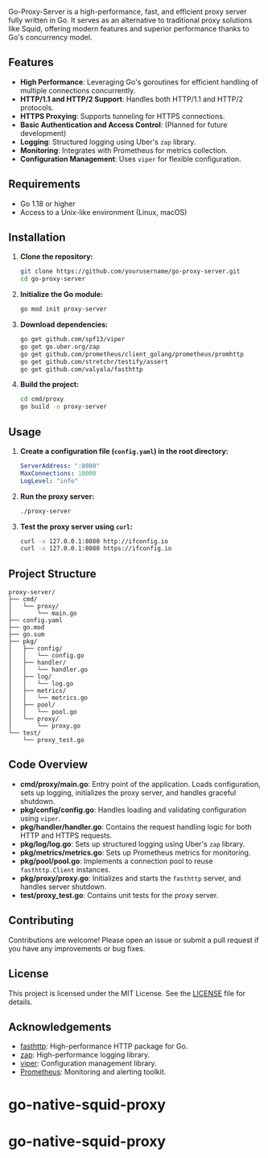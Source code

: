 Go-Proxy-Server is a high-performance, fast, and efficient proxy server fully written in Go. It serves as an alternative to traditional proxy solutions like Squid, offering modern features and superior performance thanks to Go's concurrency model.

## Features

- **High Performance**: Leveraging Go's goroutines for efficient handling of multiple connections concurrently.
- **HTTP/1.1 and HTTP/2 Support**: Handles both HTTP/1.1 and HTTP/2 protocols.
- **HTTPS Proxying**: Supports tunneling for HTTPS connections.
- **Basic Authentication and Access Control**: (Planned for future development)
- **Logging**: Structured logging using Uber's `zap` library.
- **Monitoring**: Integrates with Prometheus for metrics collection.
- **Configuration Management**: Uses `viper` for flexible configuration.

## Requirements

- Go 1.18 or higher
- Access to a Unix-like environment (Linux, macOS)

## Installation

1. **Clone the repository:**

    ```bash
    git clone https://github.com/yourusername/go-proxy-server.git
    cd go-proxy-server
    ```

2. **Initialize the Go module:**

    ```bash
    go mod init proxy-server
    ```

3. **Download dependencies:**

    ```bash
    go get github.com/spf13/viper
    go get go.uber.org/zap
    go get github.com/prometheus/client_golang/prometheus/promhttp
    go get github.com/stretchr/testify/assert
    go get github.com/valyala/fasthttp
    ```

4. **Build the project:**

    ```bash
    cd cmd/proxy
    go build -o proxy-server
    ```

## Usage

1. **Create a configuration file (`config.yaml`) in the root directory:**

    ```yaml
    ServerAddress: ":8080"
    MaxConnections: 10000
    LogLevel: "info"
    ```

2. **Run the proxy server:**

    ```bash
    ./proxy-server
    ```

3. **Test the proxy server using `curl`:**

    ```bash
    curl -x 127.0.0.1:8080 http://ifconfig.io
    curl -x 127.0.0.1:8080 https://ifconfig.io
    ```

## Project Structure

```plaintext
proxy-server/
├── cmd/
│   └── proxy/
│       └── main.go
├── config.yaml
├── go.mod
├── go.sum
├── pkg/
│   ├── config/
│   │   └── config.go
│   ├── handler/
│   │   └── handler.go
│   ├── log/
│   │   └── log.go
│   ├── metrics/
│   │   └── metrics.go
│   ├── pool/
│   │   └── pool.go
│   └── proxy/
│       └── proxy.go
└── test/
    └── proxy_test.go
```

## Code Overview

- **cmd/proxy/main.go**: Entry point of the application. Loads configuration, sets up logging, initializes the proxy server, and handles graceful shutdown.
- **pkg/config/config.go**: Handles loading and validating configuration using `viper`.
- **pkg/handler/handler.go**: Contains the request handling logic for both HTTP and HTTPS requests.
- **pkg/log/log.go**: Sets up structured logging using Uber's `zap` library.
- **pkg/metrics/metrics.go**: Sets up Prometheus metrics for monitoring.
- **pkg/pool/pool.go**: Implements a connection pool to reuse `fasthttp.Client` instances.
- **pkg/proxy/proxy.go**: Initializes and starts the `fasthttp` server, and handles server shutdown.
- **test/proxy_test.go**: Contains unit tests for the proxy server.

## Contributing

Contributions are welcome! Please open an issue or submit a pull request if you have any improvements or bug fixes.

## License

This project is licensed under the MIT License. See the [LICENSE](LICENSE) file for details.

## Acknowledgements

- [fasthttp](https://github.com/valyala/fasthttp): High-performance HTTP package for Go.
- [zap](https://github.com/uber-go/zap): High-performance logging library.
- [viper](https://github.com/spf13/viper): Configuration management library.
- [Prometheus](https://prometheus.io/): Monitoring and alerting toolkit.

# go-native-squid-proxy
# go-native-squid-proxy
